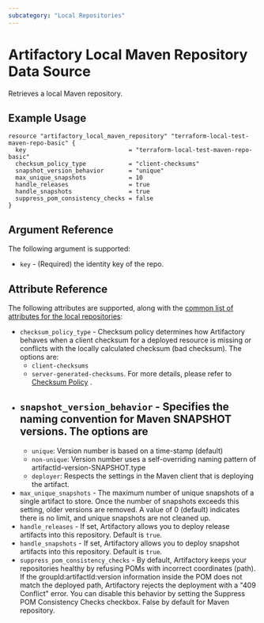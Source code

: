 ```yaml
---
subcategory: "Local Repositories"
---
```


# Artifactory Local Maven Repository Data Source

Retrieves a local Maven repository.

## Example Usage

```hcl
resource "artifactory_local_maven_repository" "terraform-local-test-maven-repo-basic" {
  key                             = "terraform-local-test-maven-repo-basic"
  checksum_policy_type            = "client-checksums"
  snapshot_version_behavior       = "unique"
  max_unique_snapshots            = 10
  handle_releases                 = true
  handle_snapshots                = true
  suppress_pom_consistency_checks = false
}
```

## Argument Reference

The following argument is supported:

* `key` - (Required) the identity key of the repo.

## Attribute Reference

The following attributes are supported, along with the [common list of attributes for the local repositories](local.md):

* `checksum_policy_type` - Checksum policy determines how Artifactory behaves when a client checksum for a
  deployed resource is missing or conflicts with the locally calculated checksum (bad checksum). The options are:
  - `client-checksums`
  - `server-generated-checksums`. For more details, please refer
    to [Checksum Policy](https://www.jfrog.com/confluence/display/JFROG/Local+Repositories#LocalRepositories-ChecksumPolicy)
    .
* `snapshot_version_behavior` - Specifies the naming convention for Maven SNAPSHOT versions. The options are
  -
  * `unique`: Version number is based on a time-stamp (default)
  * `non-unique`: Version number uses a self-overriding naming pattern of artifactId-version-SNAPSHOT.type
  * `deployer`: Respects the settings in the Maven client that is deploying the artifact.
* `max_unique_snapshots` - The maximum number of unique snapshots of a single artifact to store. Once the
  number of snapshots exceeds this setting, older versions are removed. A value of 0 (default) indicates there is no
  limit, and unique snapshots are not cleaned up.
* `handle_releases` - If set, Artifactory allows you to deploy release artifacts into this repository.
  Default is `true`.
* `handle_snapshots` - If set, Artifactory allows you to deploy snapshot artifacts into this repository.
  Default is `true`.
* `suppress_pom_consistency_checks` - By default, Artifactory keeps your repositories healthy by refusing
  POMs with incorrect coordinates (path). If the groupId:artifactId:version information inside the POM does not match
  the deployed path, Artifactory rejects the deployment with a "409 Conflict" error. You can disable this behavior by
  setting the Suppress POM Consistency Checks checkbox. False by default for Maven repository.
